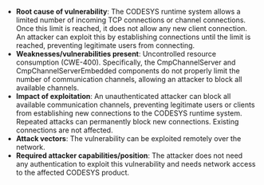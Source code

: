 - **Root cause of vulnerability**: The CODESYS runtime system allows a limited number of incoming TCP connections or channel connections. Once this limit is reached, it does not allow any new client connection. An attacker can exploit this by establishing connections until the limit is reached, preventing legitimate users from connecting.
- **Weaknesses/vulnerabilities present**: Uncontrolled resource consumption (CWE-400). Specifically, the CmpChannelServer and CmpChannelServerEmbedded components do not properly limit the number of communication channels, allowing an attacker to block all available channels.
- **Impact of exploitation**: An unauthenticated attacker can block all available communication channels, preventing legitimate users or clients from establishing new connections to the CODESYS runtime system. Repeated attacks can permanently block new connections. Existing connections are not affected.
- **Attack vectors**: The vulnerability can be exploited remotely over the network.
- **Required attacker capabilities/position**: The attacker does not need any authentication to exploit this vulnerability and needs network access to the affected CODESYS product.